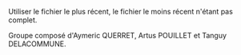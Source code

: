 Utiliser le fichier le plus récent, le fichier le moins récent n'étant pas complet.

Groupe composé d'Aymeric QUERRET, Artus POUILLET et Tanguy DELACOMMUNE.
